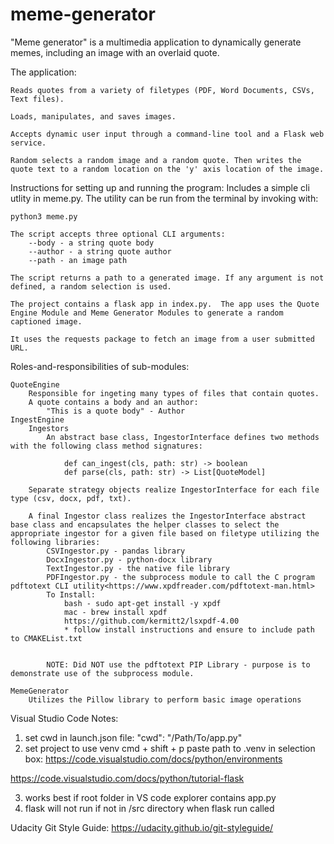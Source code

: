 # meme-generator
"Meme generator" is a multimedia application to dynamically generate memes, including an image with an overlaid quote.

The application:

    Reads quotes from a variety of filetypes (PDF, Word Documents, CSVs, Text files).
    
    Loads, manipulates, and saves images.

    Accepts dynamic user input through a command-line tool and a Flask web service.

    Random selects a random image and a random quote. Then writes the quote text to a random location on the 'y' axis location of the image.

Instructions for setting up and running the program: 
    Includes a simple cli utlity in meme.py. The utility can be run from the terminal by invoking with:

``` 
python3 meme.py
```

    The script accepts three optional CLI arguments:
        --body - a string quote body
        --author - a string quote author
        --path - an image path

    The script returns a path to a generated image. If any argument is not defined, a random selection is used.

    The project contains a flask app in index.py.  The app uses the Quote Engine Module and Meme Generator Modules to generate a random captioned image.

    It uses the requests package to fetch an image from a user submitted URL.

Roles-and-responsibilities of sub-modules:

    QuoteEngine
        Responsible for ingeting many types of files that contain quotes.
        A quote contains a body and an author: 
            "This is a quote body" - Author
    IngestEngine
        Ingestors
            An abstract base class, IngestorInterface defines two methods with the following class method signatures:

                def can_ingest(cls, path: str) -> boolean
                def parse(cls, path: str) -> List[QuoteModel]

        Separate strategy objects realize IngestorInterface for each file type (csv, docx, pdf, txt).
        
        A final Ingestor class realizes the IngestorInterface abstract base class and encapsulates the helper classes to select the appropriate ingestor for a given file based on filetype utilizing the following libraries:
            CSVIngestor.py - pandas library
            DocxIngestor.py - python-docx library
            TextIngestor.py - the native file library
            PDFIngestor.py - the subprocess module to call the C program pdftotext CLI utility<https://www.xpdfreader.com/pdftotext-man.html>
            To Install:
                bash - sudo apt-get install -y xpdf
                mac - brew install xpdf
                https://github.com/kermitt2/lsxpdf-4.00
                * follow install instructions and ensure to include path to CMAKEList.txt

            
            NOTE: Did NOT use the pdftotext PIP Library - purpose is to demonstrate use of the subprocess module.

    MemeGenerator
        Utilizes the Pillow library to perform basic image operations

Visual Studio Code Notes:
1. set cwd in launch.json file: "cwd": "/Path/To/app.py"
2. set project to use venv cmd + shift + p paste path to .venv in selection box: https://code.visualstudio.com/docs/python/environments

https://code.visualstudio.com/docs/python/tutorial-flask

3. works best if root folder in VS code explorer contains app.py
4. flask will not run if not in /src directory when flask run called


Udacity Git Style Guide: https://udacity.github.io/git-styleguide/

